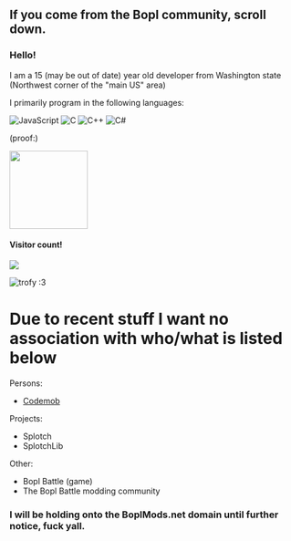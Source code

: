 ## If you come from the Bopl community, scroll down.


### Hello!

I am a 15 (may be out of date) year old developer from Washington state (Northwest corner of the "main US" area)

I primarily program in the following languages:

![JavaScript](https://img.shields.io/badge/-JavaScript-000?&logo=JavaScript)
![C](https://img.shields.io/badge/-C-000?&logo=C)
![C++](https://img.shields.io/badge/-C++-000?&logo=c%2b%2b&logoColor=00599C)
![C#](https://img.shields.io/badge/-C%23-000?&logo=c%23)

(proof:)

<img height="137px" src="https://github-readme-stats.vercel.app/api/top-langs/?username=wackymoder&hide=html&hide_title=true&hide_border=true&layout=compact&langs_count=6&theme=transparent" />



#### Visitor count!
<img src="https://profile-counter.glitch.me/wackymoder/count.svg" />

![trofy :3](https://github-profile-trophy.vercel.app/?username=wackymoder&theme=juicyfresh&no-frame=true&row=1&&margin-w=20&no-bg=true)

<!--
**WackyModer/WackyModer** is a ✨ _special_ ✨ repository because its `README.md` (this file) appears on your GitHub profile.

Here are some ideas to get you started:

- 🔭 I’m currently working on learning QBasic for MS-DOS
- 🌱 I’m currently learning QBasic for MS-DOS
- 👯 I’m looking to collaborate on [placeholder variable]
- 🤔 I’m looking for help with [placeholder variable]
- 💬 Ask me about pretty much anything. I will most likely answer.
- 📫 How to reach me: You can message me through Github I beleive
- 😄 Pronouns: He/Him
- ⚡ Fun fact: My favorite species of frog is the Green Tree Frog.
-->


# Due to recent stuff I want no association with who/what is listed below

Persons:
- [Codemob](https://github.com/codemob-dev)

Projects:
- Splotch
- SplotchLib

Other:
- Bopl Battle (game)
- The Bopl Battle modding community

### I will be holding onto the BoplMods.net domain until further notice, fuck yall.
